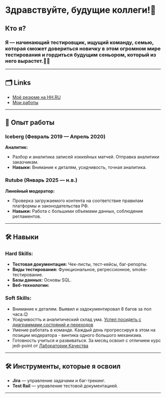 # Здравствуйте, будущие коллеги!👋


## Кто я?

### Я — начинающий тестировщик, ищущий команду, семью, которая сможет довериться новичку в этом огромном мире тестирования и гордиться будущим сеньором, который из него вырастет.👨‍🚀 

---

## 🗂 Links 

- [Моё резюме на HH.RU](https://chelyabinsk.hh.ru/resume/f4d31d4aff0e7eafd00039ed1f484961626843) 
- [Мои работы](https://docs.google.com/spreadsheets/d/1645hMnhEZCjv9KQxK2QNNw9kNdbMnVr2C5DIc0PGBlk/edit?usp=sharing) 

---

## 🚀 Опыт работы 

### **Iceberg** (Февраль 2019 — Апрель 2020)
**Аналитик:**
- Разбор и аналитика записей хоккейных матчей. Отправка аналитики заказчикам.
- **Навыки:** Внимание к деталям, усидчивость, точная аналитика.

### **Rutube** (Январь 2025 — н.в.)
**Линейный модератор:**
- Проверка загружаемого контента на соответствие правилам платформы и законодательства РФ.
- **Навыки:** Работа с большими объемами данных, соблюдение регламентов.

---

## 🛠 Навыки

### Hard Skills: 
- **Тестовая документация:** Чек-листы, тест-кейсы, баг-репорты.
- **Виды тестирования:** Функциональное, регрессионное, smoke-тестирование.
- **Базы данных:** Основы SQL.
- **Веб-технологии:** 

### Soft Skills: 
- Внимание к деталям. Выявил и задокументировал 8 багов за пол часа.😉
- Усидчивостть и аналитический склад ума. [Успел посидеть с диаграммами состояний и переходов](https://drive.google.com/file/d/1QGVG-9ZSU57OeKMwpZMEgtD6wY5bLQTY/view?usp=sharing)
- Умение работать в команде. Каждый день прогрессируя в этом на позиции модератора - винтика одного большого механизма.
- Готовность учиться и развиваться. За месяц освоил с отличием курс jedi-point от [Лаборатории Качества](https://qaschool.ru/students/d_tyurin/) 

---

## 🛠 Инструменты, которые я освоил 
- **Jira** — управление задачами и баг-трекинг.
- **Test Rail** — управление тестовой документацией.

---
